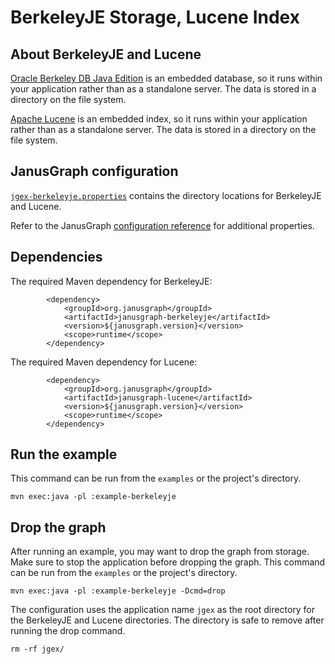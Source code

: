# BerkeleyJE Storage, Lucene Index

## About BerkeleyJE and Lucene

[Oracle Berkeley DB Java Edition](http://www.oracle.com/technetwork/database/berkeleydb/overview/index-093405.html)
is an embedded database, so it runs within your application rather than as
a standalone server. The data is stored in a directory on the file system.

[Apache Lucene](http://lucene.apache.org/) is an embedded index, so it runs
within your application rather than as a standalone server. The data is
stored in a directory on the file system.

## JanusGraph configuration

[`jgex-berkeleyje.properties`](conf/jgex-berkeleyje.properties) contains
the directory locations for BerkeleyJE and Lucene.

Refer to the JanusGraph [configuration reference](http://docs.janusgraph.org/latest/config-ref.html)
for additional properties.

## Dependencies

The required Maven dependency for BerkeleyJE:

```
        <dependency>
            <groupId>org.janusgraph</groupId>
            <artifactId>janusgraph-berkeleyje</artifactId>
            <version>${janusgraph.version}</version>
            <scope>runtime</scope>
        </dependency>
```

The required Maven dependency for Lucene:

```
        <dependency>
            <groupId>org.janusgraph</groupId>
            <artifactId>janusgraph-lucene</artifactId>
            <version>${janusgraph.version}</version>
            <scope>runtime</scope>
        </dependency>
```

## Run the example

This command can be run from the `examples` or the project's directory.

```
mvn exec:java -pl :example-berkeleyje
```

## Drop the graph

After running an example, you may want to drop the graph from storage. Make
sure to stop the application before dropping the graph. This command can be
run from the `examples` or the project's directory.

```
mvn exec:java -pl :example-berkeleyje -Dcmd=drop
```

The configuration uses the application name `jgex` as the root directory
for the BerkeleyJE and Lucene directories. The directory is safe to remove
after running the drop command.

```
rm -rf jgex/
```
